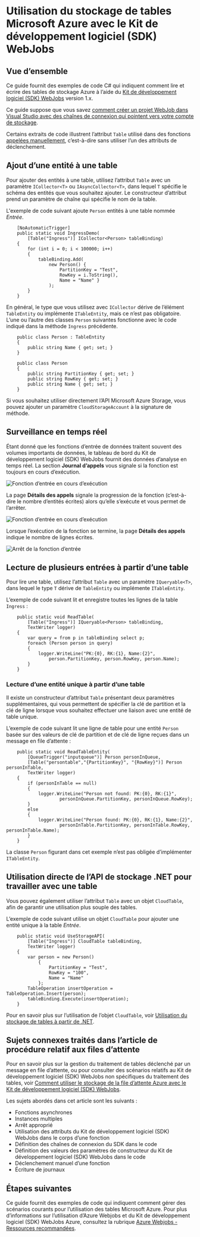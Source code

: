 <properties 
	pageTitle="Utilisation du stockage de tables Microsoft Azure avec le Kit de développement logiciel (SDK) WebJobs" 
	description="Découvrez comment utiliser le stockage de tables Microsoft Azure avec le Kit de développement logiciel (SDK) WebJobs. Créez des tables, ajoutez des entités à des tables et lisez les tables existantes." 
	services="app-service\web, storage" 
	documentationCenter=".net" 
	authors="tdykstra" 
	manager="wpickett" 
	editor="jimbe"/>

<tags 
	ms.service="app-service-web" 
	ms.workload="web" 
	ms.tgt_pltfrm="na" 
	ms.devlang="dotnet" 
	ms.topic="article" 
	ms.date="09/22/2015" 
	ms.author="tdykstra"/>

# Utilisation du stockage de tables Microsoft Azure avec le Kit de développement logiciel (SDK) WebJobs

## Vue d’ensemble

Ce guide fournit des exemples de code C# qui indiquent comment lire et écrire des tables de stockage Azure à l’aide du [Kit de développement logiciel (SDK) WebJobs](websites-dotnet-webjobs-sdk.md) version 1.x.

Ce guide suppose que vous savez [comment créer un projet WebJob dans Visual Studio avec des chaînes de connexion qui pointent vers votre compte de stockage](websites-dotnet-webjobs-sdk-get-started.md).
		
Certains extraits de code illustrent l’attribut `Table` utilisé dans des fonctions [appelées manuellement](websites-dotnet-webjobs-sdk-storage-queues-how-to.md#manual), c’est-à-dire sans utiliser l’un des attributs de déclenchement.

## <a id="ingress"></a> Ajout d’une entité à une table

Pour ajouter des entités à une table, utilisez l’attribut `Table` avec un paramètre `ICollector<T>` ou `IAsyncCollector<T>`, dans lequel `T` spécifie le schéma des entités que vous souhaitez ajouter. Le constructeur d’attribut prend un paramètre de chaîne qui spécifie le nom de la table.

L'exemple de code suivant ajoute `Person` entités à une table nommée *Entrée*.

		[NoAutomaticTrigger]
		public static void IngressDemo(
		    [Table("Ingress")] ICollector<Person> tableBinding)
		{
		    for (int i = 0; i < 100000; i++)
		    {
		        tableBinding.Add(
		            new Person() { 
		                PartitionKey = "Test", 
		                RowKey = i.ToString(), 
		                Name = "Name" }
		            );
		    }
		}

En général, le type que vous utilisez avec `ICollector` dérive de l’élément `TableEntity` ou implémente `ITableEntity`, mais ce n’est pas obligatoire. L’une ou l’autre des classes `Person` suivantes fonctionne avec le code indiqué dans la méthode `Ingress` précédente.

		public class Person : TableEntity
		{
		    public string Name { get; set; }
		}

		public class Person
		{
		    public string PartitionKey { get; set; }
		    public string RowKey { get; set; }
		    public string Name { get; set; }
		}

Si vous souhaitez utiliser directement l’API Microsoft Azure Storage, vous pouvez ajouter un paramètre `CloudStorageAccount` à la signature de méthode.

## <a id="monitor"></a> Surveillance en temps réel

Étant donné que les fonctions d’entrée de données traitent souvent des volumes importants de données, le tableau de bord du Kit de développement logiciel (SDK) WebJobs fournit des données d’analyse en temps réel. La section **Journal d’appels** vous signale si la fonction est toujours en cours d’exécution.

![Fonction d’entrée en cours d’exécution](./media/websites-dotnet-webjobs-sdk-storage-tables-how-to/ingressrunning.png)

La page **Détails des appels** signale la progression de la fonction (c’est-à-dire le nombre d’entités écrites) alors qu’elle s’exécute et vous permet de l’arrêter.

![Fonction d’entrée en cours d’exécution](./media/websites-dotnet-webjobs-sdk-storage-tables-how-to/ingressprogress.png)

Lorsque l’exécution de la fonction se termine, la page **Détails des appels** indique le nombre de lignes écrites.

![Arrêt de la fonction d’entrée](./media/websites-dotnet-webjobs-sdk-storage-tables-how-to/ingresssuccess.png)

## <a id="multiple"></a> Lecture de plusieurs entrées à partir d’une table

Pour lire une table, utilisez l’attribut `Table` avec un paramètre `IQueryable<T>`, dans lequel le type `T` dérive de `TableEntity` ou implémente `ITableEntity`.

L’exemple de code suivant lit et enregistre toutes les lignes de la table `Ingress` :
 
		public static void ReadTable(
		    [Table("Ingress")] IQueryable<Person> tableBinding,
		    TextWriter logger)
		{
		    var query = from p in tableBinding select p;
		    foreach (Person person in query)
		    {
		        logger.WriteLine("PK:{0}, RK:{1}, Name:{2}", 
		            person.PartitionKey, person.RowKey, person.Name);
		    }
		}

### <a id="readone"></a> Lecture d’une entité unique à partir d’une table

Il existe un constructeur d’attribut `Table` présentant deux paramètres supplémentaires, qui vous permettent de spécifier la clé de partition et la clé de ligne lorsque vous souhaitez effectuer une liaison avec une entité de table unique.

L’exemple de code suivant lit une ligne de table pour une entité `Person` basée sur des valeurs de clé de partition et de clé de ligne reçues dans un message en file d’attente :

		public static void ReadTableEntity(
		    [QueueTrigger("inputqueue")] Person personInQueue,
		    [Table("persontable","{PartitionKey}", "{RowKey}")] Person personInTable,
		    TextWriter logger)
		{
		    if (personInTable == null)
		    {
		        logger.WriteLine("Person not found: PK:{0}, RK:{1}",
		                personInQueue.PartitionKey, personInQueue.RowKey);
		    }
		    else
		    {
		        logger.WriteLine("Person found: PK:{0}, RK:{1}, Name:{2}",
		                personInTable.PartitionKey, personInTable.RowKey, personInTable.Name);
		    }
		}


La classe `Person` figurant dans cet exemple n’est pas obligée d’implémenter `ITableEntity`.

## <a id="storageapi"></a> Utilisation directe de l’API de stockage .NET pour travailler avec une table

Vous pouvez également utiliser l’attribut `Table` avec un objet `CloudTable`, afin de garantir une utilisation plus souple des tables.

L’exemple de code suivant utilise un objet `CloudTable` pour ajouter une entité unique à la table *Entrée*.
 
		public static void UseStorageAPI(
		    [Table("Ingress")] CloudTable tableBinding,
		    TextWriter logger)
		{
		    var person = new Person()
		        {
		            PartitionKey = "Test",
		            RowKey = "100",
		            Name = "Name"
		        };
		    TableOperation insertOperation = TableOperation.Insert(person);
		    tableBinding.Execute(insertOperation);
		}

Pour en savoir plus sur l’utilisation de l’objet `CloudTable`, voir [Utilisation du stockage de tables à partir de .NET](../storage-dotnet-how-to-use-tables.md).

## <a id="queues"></a>Sujets connexes traités dans l’article de procédure relatif aux files d’attente

Pour en savoir plus sur la gestion du traitement de tables déclenché par un message en file d’attente, ou pour consulter des scénarios relatifs au Kit de développement logiciel (SDK) WebJobs non spécifiques du traitement des tables, voir [Comment utiliser le stockage de la file d’attente Azure avec le Kit de développement logiciel (SDK) WebJobs](websites-dotnet-webjobs-sdk-storage-queues-how-to.md).

Les sujets abordés dans cet article sont les suivants :

* Fonctions asynchrones
* Instances multiples
* Arrêt approprié
* Utilisation des attributs du Kit de développement logiciel (SDK) WebJobs dans le corps d’une fonction
* Définition des chaînes de connexion du SDK dans le code
* Définition des valeurs des paramètres de constructeur du Kit de développement logiciel (SDK) WebJobs dans le code
* Déclenchement manuel d’une fonction
* Écriture de journaux

## <a id="nextsteps"></a>Étapes suivantes

Ce guide fournit des exemples de code qui indiquent comment gérer des scénarios courants pour l’utilisation des tables Microsoft Azure. Pour plus d’informations sur l’utilisation d’Azure Webjobs et du Kit de développement logiciel (SDK) WebJobs Azure, consultez la rubrique [Azure Webjobs - Ressources recommandées](http://go.microsoft.com/fwlink/?linkid=390226).
 

<!---HONumber=Oct15_HO3-->